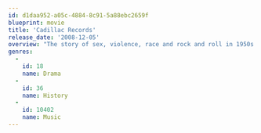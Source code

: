 ```yaml
---
id: d1daa952-a05c-4884-8c91-5a88ebc2659f
blueprint: movie
title: 'Cadillac Records'
release_date: '2008-12-05'
overview: "The story of sex, violence, race and rock and roll in 1950s Chicago, and the exciting but turbulent lives of some of America's musical legends, including Muddy Waters, Leonard Chess, Little Walter, Howlin' Wolf, Etta James and Chuck Berry."
genres:
  -
    id: 18
    name: Drama
  -
    id: 36
    name: History
  -
    id: 10402
    name: Music
---
```


